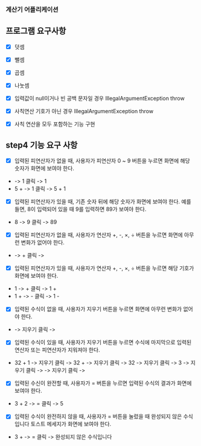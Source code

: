 ### 계산기 어플리케이션

## 프로그램 요구사항

- [x] 덧셈
- [x] 뺄셈
- [x] 곱셈
- [x] 나눗셈
- [x] 입력값이 null이거나 빈 공백 문자일 경우 IllegalArgumentException throw
- [x] 사칙연산 기호가 아닌 경우 IllegalArgumentException throw
- [x] 사칙 연산을 모두 포함하는 기능 구현


## step4 기능 요구 사항
- [x] 입력된 피연산자가 없을 때, 사용자가 피연산자 0 ~ 9 버튼을 누르면 화면에 해당 숫자가 화면에 보여야 한다.
- -> 1 클릭 -> 1
- 5 + -> 1 클릭 -> 5 + 1
- [x] 입력된 피연산자가 있을 때, 기존 숫자 뒤에 해당 숫자가 화면에 보여야 한다. 예를 들면, 8이 입력되어 있을 때 9를 입력하면 89가 보여야 한다.
- 8 -> 9 클릭 -> 89
- [x] 입력된 피연산자가 없을 때, 사용자가 연산자 +, -, ×, ÷ 버튼을 누르면 화면에 아무런 변화가 없어야 한다.
- -> + 클릭 ->
- [x] 입력된 피연산자가 있을 때, 사용자가 연산자 +, -, ×, ÷ 버튼을 누르면 해당 기호가 화면에 보여야 한다.
- 1 -> + 클릭 -> 1 +
- 1 + -> - 클릭 -> 1 -
- [x] 입력된 수식이 없을 때, 사용자가 지우기 버튼을 누르면 화면에 아무런 변화가 없어야 한다.
- -> 지우기 클릭 ->
- [x] 입력된 수식이 있을 때, 사용자가 지우기 버튼을 누르면 수식에 마지막으로 입력된 연산자 또는 피연산자가 지워져야 한다.
- 32 + 1 -> 지우기 클릭 -> 32 + -> 지우기 클릭 -> 32 -> 지우기 클릭 -> 3 -> 지우기 클릭 ->  -> 지우기 클릭 ->
- [x] 입력된 수신이 완전할 때, 사용자가 = 버튼을 누르면 입력된 수식의 결과가 화면에 보여야 한다.
- 3 + 2 -> = 클릭 -> 5
- [x] 입력된 수식이 완전하지 않을 때, 사용자가 = 버튼을 눌렀을 때 완성되지 않은 수식입니다 토스트 메세지가 화면에 보여야 한다.
- 3 + -> = 클릭 -> 완성되지 않은 수식입니다